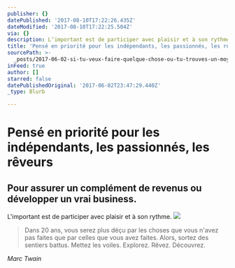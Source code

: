 ```yaml
---
publisher: {}
datePublished: '2017-08-10T17:22:26.435Z'
dateModified: '2017-08-10T17:22:25.504Z'
via: {}
description: L’important est de participer avec plaisir et à son rythme.
title: 'Pensé en priorité pour les indépendants, les passionnés, les rêveurs'
sourcePath: >-
  _posts/2017-06-02-si-tu-veux-faire-quelque-chose-ou-tu-trouves-un-moyen-ou-tu.md
inFeed: true
author: []
starred: false
datePublishedOriginal: '2017-06-02T23:47:29.440Z'
_type: Blurb

---
```

# Pensé en priorité pour les indépendants, les passionnés, les rêveurs

## **Pour assurer un complément de revenus ou développer un vrai business.**

L'important est de participer avec plaisir et à son rythme.
![](https://the-grid-user-content.s3-us-west-2.amazonaws.com/5a71b4e7-9b34-4ca7-a564-7d7f6d04a9fc.jpg)

> Dans 20 ans, vous serez plus déçu par les choses que vous n'avez pas faites que par celles que vous avez faites. Alors, sortez des sentiers battus. Mettez les voiles. Explorez. Rêvez. Découvrez.

_Marc Twain_
